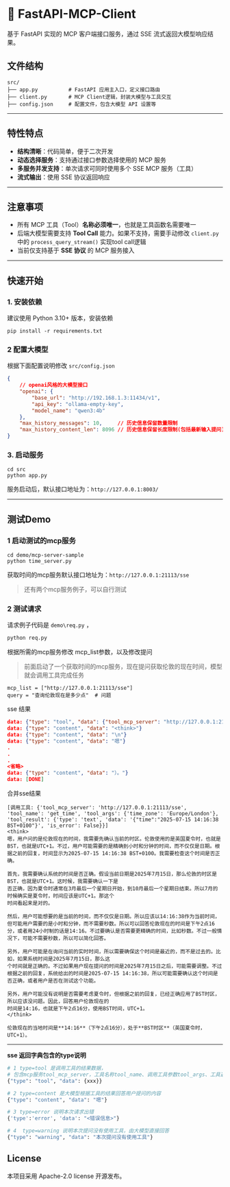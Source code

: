 # 🚀 FastAPI-MCP-Client

基于 FastAPI 实现的 MCP 客户端接口服务，通过 SSE 流式返回大模型响应结果。

## 文件结构

```
src/
├── app.py          # FastAPI 应用主入口，定义接口路由
├── client.py       # MCP Client逻辑，封装大模型与工具交互
├── config.json     # 配置文件，包含大模型 API 设置等
```

---

## 特性特点

- **结构清晰**：代码简单，便于二次开发
- **动态选择服务**：支持通过接口参数选择使用的 MCP 服务
- **多服务并发支持**：单次请求可同时使用多个 SSE MCP 服务（工具）
- **流式输出**：使用 SSE 协议返回响应

---

## 注意事项

- 所有 MCP 工具（Tool）**名称必须唯一**，也就是工具函数名需要唯一
- 后端大模型需要支持 **Tool Call** 能力。如果不支持，需要手动修改 `client.py` 中的 `process_query_stream()` 实现tool call逻辑
- 当前仅支持基于 **SSE 协议** 的 MCP 服务接入

---

## 快速开始

### 1. 安装依赖

建议使用 Python 3.10+ 版本，安装依赖

```
pip install -r requirements.txt
```

### 2 配置大模型

根据下面配置说明修改 `src/config.json`

```json
{
    // openai风格的大模型接口
    "openai": {
        "base_url": "http://192.168.1.3:11434/v1",
        "api_key": "ollama-empty-key",
        "model_name": "qwen3:4b"
    },
    "max_history_messages": 10,		// 历史信息保留数量限制
    "max_history_content_len": 8096	// 历史信息保留长度限制(包括最新输入提问)
}
```

### 3. 启动服务

```
cd src
python app.py
```

服务启动后，默认接口地址为：`http://127.0.0.1:8003/`

---

## 测试Demo

### 1 启动测试的mcp服务

```
cd demo/mcp-server-sample
python time_server.py
```

获取时间的mcp服务默认接口地址为：`http://127.0.0.1:21113/sse`

> 还有两个mcp服务例子，可以自行测试

### 2 测试请求

请求例子代码是 `demo\req.py` ，

```python
python req.py
```

根据所需的mcp服务修改 mcp_list参数，以及修改提问

> 前面启动了一个获取时间的mcp服务，现在提问获取伦敦的现在时间，模型就会调用工具完成任务

```
mcp_list = ["http://127.0.0.1:21113/sse"]
query = "查询伦敦现在是多少点"  # 问题
```

sse 结果

```json
data: {"type": "tool", "data": {"tool_mcp_server": "http://127.0.0.1:21113/sse", "tool_name": "get_time", "tool_args": {"time_zone": "Europe/London"}, "tool_result": {"type": "text", "data": "{\"time\":\"2025-07-15 14:16:38 BST+0100\"}", "is_error": false}}}
data: {"type": "content", "data": "<think>"}
data: {"type": "content", "data": "\n"}
data: {"type": "content", "data": "嗯"}
.
.
.
<省略>
data: {"type": "content", "data": "）。"}
data: [DONE]
```

合并sse结果

```
[调用工具: {'tool_mcp_server': 'http://127.0.0.1:21113/sse', 'tool_name': 'get_time', 'tool_args': {'time_zone': 'Europe/London'}, 'tool_result': {'type': 'text', 'data': '{"time":"2025-07-15 14:16:38 BST+0100"}', 'is_error': False}}]
<think>
嗯，用户问的是伦敦现在的时间，我需要先确认当前的时区。伦敦使用的是英国夏令时，也就是BST，也就是UTC+1。不过，用户可能需要的是精确到小时和分钟的时间，而不仅仅是日期。根据之前的回复，时间显示为2025-07-15 14:16:38 BST+0100。我需要检查这个时间是否正确。

首先，我需要确认系统的时间是否正确。假设当前日期是2025年7月15日，那么伦敦的时区是BST，也就是UTC+1。这时候，我需要确认一下是
否正确，因为夏令时通常在3月最后一个星期日开始，到10月最后一个星期日结束。所以7月的时候确实是夏令时，时间应该是UTC+1。那这个
时间看起来是对的。

然后，用户可能想要的是当前的时间，而不仅仅是日期。所以应该以14:16:38作为当前时间，但可能用户需要的是小时和分钟，而不需要秒数。所以可以回答伦敦现在的时间是下午2点16分，或者用24小时制的话是14:16。不过要确认是否需要更精确的时间，比如秒数。不过一般情况下，可能不需要秒数，所以可以简化回答。

另外，用户可能是在询问当前的实时时间，所以需要确保这个时间是最近的，而不是过去的。比如，如果系统时间是2025年7月15日，那么这
个时间就是正确的。不过如果用户现在提问的时间是2025年7月15日之后，可能需要调整。不过根据之前的回复，系统给出的时间是2025-07-15 14:16:38，所以可能需要确认这个时间是否正确，或者用户是否在测试这个功能。

另外，用户可能没有说明是否需要考虑夏令时，但根据之前的回复，已经正确应用了BST时区，所以应该没问题。因此，回答用户伦敦现在的
时间是14:16，也就是下午2点16分，使用BST时间，UTC+1。
</think>

伦敦现在的当地时间是**14:16**（下午2点16分），处于**BST时区**（英国夏令时，UTC+1）。
```

---

**sse 返回字典包含的type说明**

```python
# 1 type=tool 是调用工具的结果数据，
# 包含mcp服务tool_mcp_server，工具名称tool_name、调用工具参数tool_args、工具返回结果tool_result、工具是否调用出错is_error
{"type": "tool", "data": {xxx}}

# 2 type=content 是大模型根据工具的结果回答用户提问的内容
{"type": "content", "data": "嗯"}

# 3 type=error 说明本次请求出错
{'type':'error', 'data': "<错误信息>"}

# 4  type=warning 说明本次提问没有使用工具，由大模型直接回答
{"type": "warning", "data": "本次提问没有使用工具"}
```

## License

本项目采用 Apache-2.0 license 开源发布。
